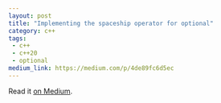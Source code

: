 ```yaml
---
layout: post
title: "Implementing the spaceship operator for optional"
category: c++
tags:
 - c++
 - c++20
 - optional
medium_link: https://medium.com/p/4de89fc6d5ec
---
```


Read it [on Medium](https://medium.com/p/4de89fc6d5ec?source=brevzin.github.io).
